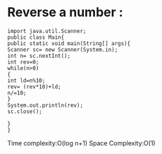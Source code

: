 # Reverse a number :
```
import java.util.Scanner;
public class Main{
public static void main(String[] args){
Scanner sc= new Scanner(System.in);
int n= sc.nextInt();
int rev=0;
while(n>0)
{
int ld=n%10;
rev= (rev*10)+ld;
n/=10;
}
System.out.println(rev);
sc.close();

}
}
```
Time complexity:O(log n+1)
Space Complexity:O(1)
